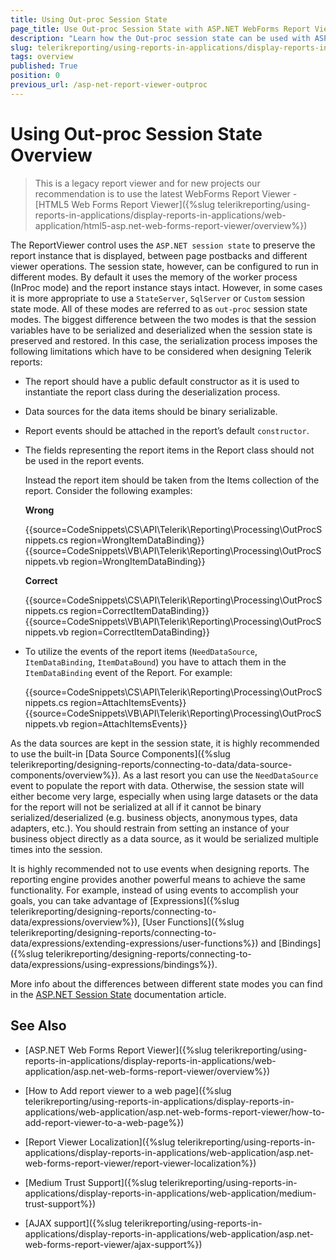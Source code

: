 ```yaml
---
title: Using Out-proc Session State
page_title: Use Out-proc Session State with ASP.NET WebForms Report Viewer
description: "Learn how the Out-proc session state can be used with ASP.NET WebForms Report Viewer and when one should or should not use it."
slug: telerikreporting/using-reports-in-applications/display-reports-in-applications/web-application/asp.net-web-forms-report-viewer/using-out-proc-session-state/overview
tags: overview
published: True
position: 0
previous_url: /asp-net-report-viewer-outproc
---
```


# Using Out-proc Session State Overview

> This is a legacy report viewer and for new projects our recommendation is to use the latest WebForms Report Viewer - [HTML5 Web Forms Report Viewer]({%slug telerikreporting/using-reports-in-applications/display-reports-in-applications/web-application/html5-asp.net-web-forms-report-viewer/overview%})

The ReportViewer control uses the `ASP.NET session state` to preserve the report instance that is displayed, between page postbacks and different viewer operations. The session state, however, can be configured to run in different modes. By default it uses the memory of the worker process (InProc mode) and the report instance stays intact. However, in some cases it is more appropriate to use a `StateServer`, `SqlServer` or `Custom` session state mode. All of these modes are referred to as `out-proc` session state modes. The biggest difference between the two modes is that the session variables have to be serialized and deserialized when the session state is preserved and restored. In this case, the serialization process imposes the following limitations which have to be considered when designing Telerik reports:

* The report should have a public default constructor as it is used to instantiate the report class during the deserialization process.

* Data sources for the data items should be binary serializable.

* Report events should be attached in the report’s default `constructor`.

* The fields representing the report items in the Report class should not be used in the report events.
  
	Instead the report item should be taken from the Items collection of the report. Consider the following examples:
  
	__Wrong__ 

	{{source=CodeSnippets\CS\API\Telerik\Reporting\Processing\OutProcSnippets.cs region=WrongItemDataBinding}}
	{{source=CodeSnippets\VB\API\Telerik\Reporting\Processing\OutProcSnippets.vb region=WrongItemDataBinding}}

	__Correct__ 

	{{source=CodeSnippets\CS\API\Telerik\Reporting\Processing\OutProcSnippets.cs region=CorrectItemDataBinding}}
	{{source=CodeSnippets\VB\API\Telerik\Reporting\Processing\OutProcSnippets.vb region=CorrectItemDataBinding}}

* To utilize the events of the report items (`NeedDataSource`, `ItemDataBinding`, `ItemDataBound`) you have to attach them in the `ItemDataBinding` event of the Report. For example:

	{{source=CodeSnippets\CS\API\Telerik\Reporting\Processing\OutProcSnippets.cs region=AttachItemsEvents}}
	{{source=CodeSnippets\VB\API\Telerik\Reporting\Processing\OutProcSnippets.vb region=AttachItemsEvents}}


As the data sources are kept in the session state, it is highly recommended to use the built-in [Data Source Components]({%slug telerikreporting/designing-reports/connecting-to-data/data-source-components/overview%}). As a last resort you can use the `NeedDataSource` event to populate the report with data. Otherwise, the session state will either become very large, especially when using large datasets or the data for the report will not be serialized at all if it cannot be binary serialized/deserialized (e.g. business objects, anonymous types, data adapters, etc.). You should restrain from setting an instance of your business object directly as a data source, as it would be serialized multiple times into the session.

It is highly recommended not to use events when designing reports. The reporting engine provides another powerful means to achieve the same functionality. For example, instead of using events to accomplish your goals, you can take advantage of [Expressions]({%slug telerikreporting/designing-reports/connecting-to-data/expressions/overview%}), [User Functions]({%slug telerikreporting/designing-reports/connecting-to-data/expressions/extending-expressions/user-functions%}) and [Bindings]({%slug telerikreporting/designing-reports/connecting-to-data/expressions/using-expressions/bindings%}).

More info about the differences between different state modes you can find in the [ASP.NET Session State](https://learn.microsoft.com/en-us/previous-versions/dotnet/articles/ms972429(v=msdn.10)) documentation article.

## See Also

* [ASP.NET Web Forms Report Viewer]({%slug telerikreporting/using-reports-in-applications/display-reports-in-applications/web-application/asp.net-web-forms-report-viewer/overview%})

* [How to Add report viewer to a web page]({%slug telerikreporting/using-reports-in-applications/display-reports-in-applications/web-application/asp.net-web-forms-report-viewer/how-to-add-report-viewer-to-a-web-page%})

* [Report Viewer Localization]({%slug telerikreporting/using-reports-in-applications/display-reports-in-applications/web-application/asp.net-web-forms-report-viewer/report-viewer-localization%})

* [Medium Trust Support]({%slug telerikreporting/using-reports-in-applications/display-reports-in-applications/web-application/medium-trust-support%})

* [AJAX support]({%slug telerikreporting/using-reports-in-applications/display-reports-in-applications/web-application/asp.net-web-forms-report-viewer/ajax-support%})
